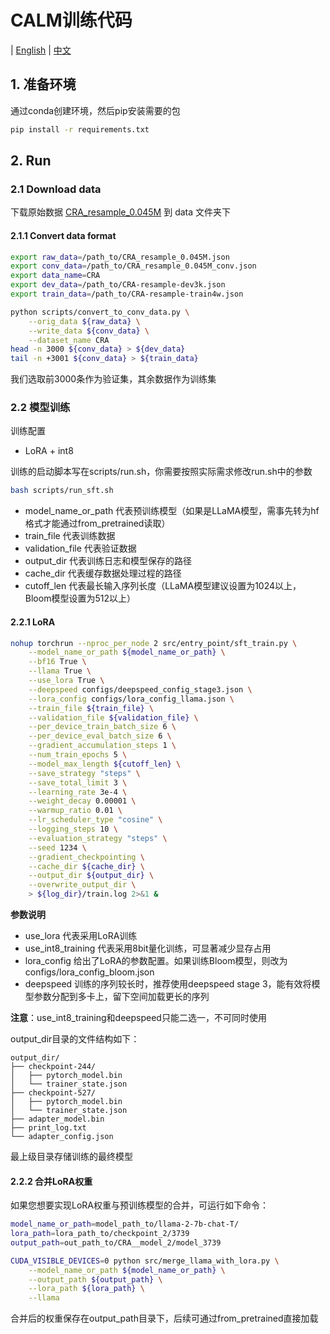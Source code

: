 # CALM训练代码

 | [English](https://github.com/LianjiaTech/BELLE/blob/main/train/docs/README_en.md) | [中文](https://github.com/LianjiaTech/BELLE/blob/main/train/README.md)

## 1. 准备环境

通过conda创建环境，然后pip安装需要的包

```bash
pip install -r requirements.txt
```

## 2. Run

### 2.1 Download data

下载原始数据 [CRA_resample_0.045M](https://huggingface.co/datasets/daishen/CALM-Data/tree/main) 到 data 文件夹下

#### 2.1.1 Convert data format

```bash
export raw_data=/path_to/CRA_resample_0.045M.json
export conv_data=/path_to/CRA_resample_0.045M_conv.json
export data_name=CRA
export dev_data=/path_to/CRA-resample-dev3k.json
export train_data=/path_to/CRA-resample-train4w.json

python scripts/convert_to_conv_data.py \
    --orig_data ${raw_data} \
    --write_data ${conv_data} \
    --dataset_name CRA
head -n 3000 ${conv_data} > ${dev_data}
tail -n +3001 ${conv_data} > ${train_data}
```

我们选取前3000条作为验证集，其余数据作为训练集

### 2.2 模型训练

训练配置

* LoRA + int8

训练的启动脚本写在scripts/run.sh，你需要按照实际需求修改run.sh中的参数

```bash
bash scripts/run_sft.sh
```

- model_name_or_path 代表预训练模型（如果是LLaMA模型，需事先转为hf格式才能通过from_pretrained读取）
- train_file 代表训练数据
- validation_file 代表验证数据
- output_dir 代表训练日志和模型保存的路径
- cache_dir 代表缓存数据处理过程的路径
- cutoff_len 代表最长输入序列长度（LLaMA模型建议设置为1024以上，Bloom模型设置为512以上）

#### 2.2.1 LoRA

```bash
nohup torchrun --nproc_per_node 2 src/entry_point/sft_train.py \
    --model_name_or_path ${model_name_or_path} \
    --bf16 True \
    --llama True \
    --use_lora True \
    --deepspeed configs/deepspeed_config_stage3.json \
    --lora_config configs/lora_config_llama.json \
    --train_file ${train_file} \
    --validation_file ${validation_file} \
    --per_device_train_batch_size 6 \
    --per_device_eval_batch_size 6 \
    --gradient_accumulation_steps 1 \
    --num_train_epochs 5 \
    --model_max_length ${cutoff_len} \
    --save_strategy "steps" \
    --save_total_limit 3 \
    --learning_rate 3e-4 \
    --weight_decay 0.00001 \
    --warmup_ratio 0.01 \
    --lr_scheduler_type "cosine" \
    --logging_steps 10 \
    --evaluation_strategy "steps" \
    --seed 1234 \
    --gradient_checkpointing \
    --cache_dir ${cache_dir} \
    --output_dir ${output_dir} \
    --overwrite_output_dir \
    > ${log_dir}/train.log 2>&1 &
```

**参数说明**

* use_lora 代表采用LoRA训练
* use_int8_training 代表采用8bit量化训练，可显著减少显存占用
* lora_config 给出了LoRA的参数配置。如果训练Bloom模型，则改为configs/lora_config_bloom.json
* deepspeed 训练的序列较长时，推荐使用deepspeed stage 3，能有效将模型参数分配到多卡上，留下空间加载更长的序列

**注意**：use_int8_training和deepspeed只能二选一，不可同时使用

output_dir目录的文件结构如下：

```
output_dir/
├── checkpoint-244/
│   ├── pytorch_model.bin
│   └── trainer_state.json
├── checkpoint-527/
│   ├── pytorch_model.bin
│   └── trainer_state.json
├── adapter_model.bin
├── print_log.txt
└── adapter_config.json
```

最上级目录存储训练的最终模型

#### 2.2.2 合并LoRA权重

如果您想要实现LoRA权重与预训练模型的合并，可运行如下命令：

```bash
model_name_or_path=model_path_to/llama-2-7b-chat-T/
lora_path=lora_path_to/checkpoint_2/3739
output_path=out_path_to/CRA__model_2/model_3739

CUDA_VISIBLE_DEVICES=0 python src/merge_llama_with_lora.py \
    --model_name_or_path ${model_name_or_path} \
    --output_path ${output_path} \
    --lora_path ${lora_path} \
    --llama
```

合并后的权重保存在output_path目录下，后续可通过from_pretrained直接加载
